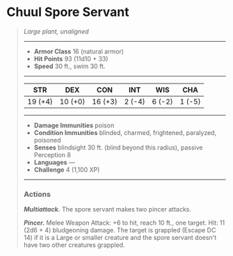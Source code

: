 # Chuul Spore Servant
>*Large plant, unaligned*
>___
>- **Armor Class** 16 (natural armor)
>- **Hit Points** 93 (11d10 + 33)
>- **Speed** 30 ft., swim 30 ft.
>___
>|STR|DEX|CON|INT|WIS|CHA|
>|:---:|:---:|:---:|:---:|:---:|:---:|
>|19 (+4)|10 (+0)|16 (+3)|2 (-4)|6 (-2)|1 (-5)|
>___
>- **Damage Immunities** poison
>- **Condition Immunities** blinded, charmed, frightened, paralyzed, poisoned
>- **Senses** blindsight 30 ft. (blind beyond this radius), passive Perception 8
>- **Languages** —
>- **Challenge** 4 (1,100 XP)
>___
>### Actions
>***Multiattack.*** The spore servant makes two pincer attacks.  
>
>***Pincer.*** Melee Weapon Attack: +6 to hit, reach 10 ft., one target. Hit: 11 (2d6 + 4) bludgeoning damage. The target is grappled (Escape DC 14) if it is a Large or smaller creature and the spore servant doesn't have two other creatures grappled.